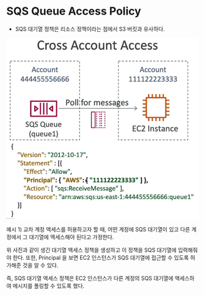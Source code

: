 # SQS Queue Access Policy

- SQS 대기열 정책은 리소스 정책이라는 점에서 S3 버킷과 유사하다.

![](images/5.png)

예시 1) 교차 계정 액세스를 허용하고자 할 때, 어떤 계정에 SQS 대기열이 있고 다른 계정에서 그 대기열에 액세스해야 된다고 가정한다.

위 사진과 같이 생긴 대기열 액세스 정책을 생성하고 이 정책을 SQS 대기열에 입력해줘야 한다. 또한, Principal 을 보면 EC2 인스턴스가 SQS 대기열에 접근할 수 있도록 허가해준 것을 알 수 있다.

즉, SQS 대기열 액세스 정책은 EC2 인스턴스가 다른 계정의 SQS 대기열에 액세스하여 메시지를 폴링할 수 있도록 했다.
